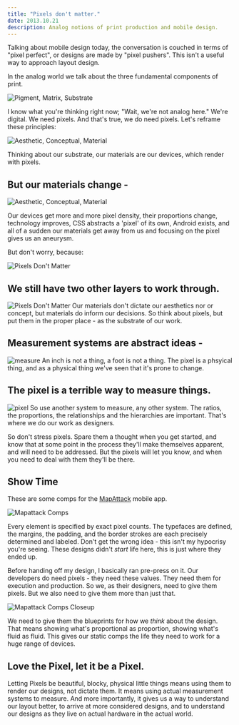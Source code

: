```yaml
---
title: "Pixels don't matter."
date: 2013.10.21
description: Analog notions of print production and mobile design.
---
```


Talking about mobile design today, the conversation is couched in terms of "pixel perfect", or designs are made by "pixel pushers". This isn't a useful way to approach layout design.

In the analog world we talk about the three fundamental components of print.

![Pigment, Matrix, Substrate](figure-two.png)

I know what you're thinking right now; "Wait, we're not analog here." We're digital. We need pixels. And that's true, we do need pixels. Let's reframe these principles:

![Aesthetic, Conceptual, Material](figure-three.png)

Thinking about our substrate, our materials are our devices, which render with pixels.

## But our materials change -
![Aesthetic, Conceptual, Material](figure-four.png)

Our devices get more and more pixel density, their proportions change, technology improves, CSS abstracts a 'pixel' of its own, Android exists, and all of a sudden our materials get away from us and focusing on the pixel gives us an aneurysm.

But don't worry, because:

![Pixels Don't Matter](figure-one.png)

## We still have two other layers to work through.
![Pixels Don't Matter](figure-five.png)
Our materials don't dictate our aesthetics nor or concept, but materials do inform our decisions. So think about pixels, but put them in the proper place - as the substrate of our work.

## Measurement systems are abstract ideas -
![measure](figure-six.png)
An inch is not a thing, a foot is not a thing. The pixel is a phsyical thing, and as a physical thing we've seen that it's prone to change.

## The pixel is a terrible way to measure things.
![pixel](figure-seven.png)
So use another system to measure, any other system. The ratios, the proportions, the relationships and the hierarchies are important. That's where we do our work as designers.

So don't stress pixels. Spare them a thought when you get started, and know that at some point in the process they'll make themselves apparent, and will need to be addressed. But the pixels will let you know, and when you need to deal with them they'll be there.


## Show Time
These are some comps for the [MapAttack](/projects/mapattack) mobile app.

![Mapattack Comps](figure-eight.png)

Every element is specified by exact pixel counts. The typefaces are defined, the margins, the padding, and the border strokes are each precisely determined and labeled.
Don't get the wrong idea - this isn't my hypocrisy you're seeing. These designs didn't *start* life here, this is just where they ended up.

Before handing off my design, I basically ran pre-press on it. Our developers do need pixels - they need these values. They need them for execution and production. So we, as their designers, need to give them pixels. But we also need to give them more than just that.

![Mapattack Comps Closeup](figure-nine.png)

We need to give them the blueprints for how we *think* about the design. That means showing what's proportional as proportion, showing what's fluid as fluid. This gives our static comps the life they need to work for a huge range of devices.

## Love the Pixel, let it be a Pixel.

Letting Pixels be beautiful, blocky, physical little things means using them to render our designs, not dictate them. It means using actual measurement systems to measure. And more importantly, it gives us a way to understand our layout better, to arrive at more considered designs, and to understand our designs as they live on actual hardware in the actual world.
